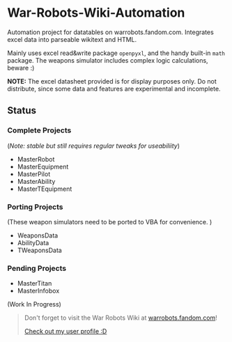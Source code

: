 # War-Robots-Wiki-Automation
Automation project for datatables on warrobots.fandom.com. Integrates excel data into parseable wikitext and HTML. 

Mainly uses excel read&write package `openpyxl`, and the handy built-in `math` package. The weapons simulator includes complex logic calculations, beware :)

__NOTE:__ The excel datasheet provided is for display purposes only. Do not distribute, since some data and features are experimental and incomplete. 


## Status
### Complete Projects
(_Note: stable but still requires regular tweaks for useabiliity_)
* MasterRobot
* MasterEquipment
* MasterPilot
* MasterAbility
* MasterTEquipment

### Porting Projects
 (These weapon simulators need to be ported to VBA for convenience. )
* WeaponsData
* AbilityData
* TWeaponsData

### Pending Projects
* MasterTitan
* MasterInfobox

(Work In Progress)

> Don't forget to visit the War Robots Wiki at [warrobots.fandom.com](https://warrobots.fandom.com)!
> 
> [Check out my user profile :D](https://warrobots.fandom.com/wiki/User:Bok_the_chicken)
